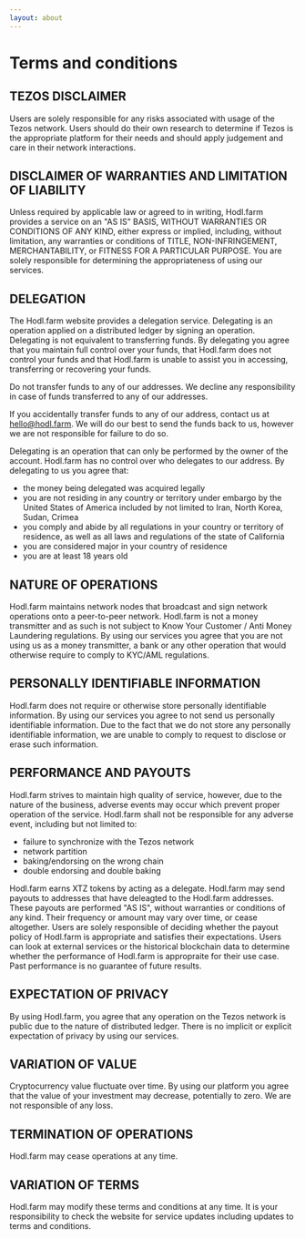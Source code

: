 ```yaml
---
layout: about
---
```


# Terms and conditions

## TEZOS DISCLAIMER

Users are solely responsible for any risks associated with usage of the Tezos network. Users should do their own research to determine if Tezos is the appropriate platform for their needs and should apply judgement and care in their network interactions.

## DISCLAIMER OF WARRANTIES AND LIMITATION OF LIABILITY

Unless required by applicable law or agreed to in writing, Hodl.farm provides a service on an "AS IS" BASIS, WITHOUT WARRANTIES OR CONDITIONS OF ANY KIND, either express or implied, including, without limitation, any warranties or conditions of TITLE, NON-INFRINGEMENT, MERCHANTABILITY, or FITNESS FOR A PARTICULAR PURPOSE. You are solely responsible for determining the appropriateness of using our services.

## DELEGATION

The Hodl.farm website provides a delegation service. Delegating is an operation applied on a distributed ledger by signing an operation. Delegating is not equivalent to transferring funds. By delegating you agree that you maintain full control over your funds, that Hodl.farm does not control your funds and that Hodl.farm is unable to assist you in accessing, transferring or recovering your funds.

Do not transfer funds to any of our addresses. We decline any responsibility in case of funds transferred to any of our addresses.

If you accidentally transfer funds to any of our address, contact us at hello@hodl.farm. We will do our best to send the funds back to us, however we are not responsible for failure to do so.

Delegating is an operation that can only be performed by the owner of the account. Hodl.farm has no control over who delegates to our address. By delegating to us you agree that:

* the money being delegated was acquired legally
* you are not residing in any country or territory under embargo by the United States of America included by not limited to Iran, North Korea, Sudan, Crimea
* you comply and abide by all regulations in your country or territory of residence, as well as all laws and regulations of the state of California
* you are considered major in your country of residence
* you are at least 18 years old

## NATURE OF OPERATIONS

Hodl.farm maintains network nodes that broadcast and sign network operations onto a peer-to-peer network. Hodl.farm is not a money transmitter and as such is not subject to Know Your Customer / Anti Money Laundering regulations. By using our services you agree that you are not using us as a money transmitter, a bank or any other operation that would otherwise require to comply to KYC/AML regulations.

## PERSONALLY IDENTIFIABLE INFORMATION

Hodl.farm does not require or otherwise store personally identifiable information. By using our services you agree to not send us personally identifiable information. Due to the fact that we do not store any personally identifiable information, we are unable to comply to request to disclose or erase such information.

## PERFORMANCE AND PAYOUTS

Hodl.farm strives to maintain high quality of service, however, due to the nature of the business, adverse events may occur which prevent proper operation of the service. Hodl.farm shall not be responsible for any adverse event, including but not limited to:

* failure to synchronize with the Tezos network
* network partition
* baking/endorsing on the wrong chain
* double endorsing and double baking

Hodl.farm earns XTZ tokens by acting as a delegate. Hodl.farm may send payouts to addresses that have deleagted to the Hodl.farm addresses. These payouts are performed "AS IS", without warranties or conditions of any kind. Their frequency or amount may vary over time, or cease altogether. Users are solely responsible of deciding whether the payout policy of Hodl.farm is appropriate and satisfies their expectations. Users can look at external services or the historical blockchain data to determine whether the performance of Hodl.farm is appropraite for their use case. Past performance is no guarantee of future results.

## EXPECTATION OF PRIVACY

By using Hodl.farm, you agree that any operation on the Tezos network is public due to the nature of distributed ledger. There is no implicit or explicit expectation of privacy by using our services.

## VARIATION OF VALUE

Cryptocurrency value fluctuate over time. By using our platform you agree that the value of your investment may decrease, potentially to zero. We are not responsible of any loss.

## TERMINATION OF OPERATIONS

Hodl.farm may cease operations at any time.

## VARIATION OF TERMS
Hodl.farm may modify these terms and conditions at any time. It is your responsibility to check the website for service updates including updates to terms and conditions.


